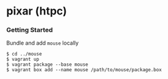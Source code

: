 # pixar (htpc)

### Getting Started

Bundle and add `mouse` locally
```shell script
$ cd ../mouse
$ vagrant up
$ vagrant package --base mouse
$ vagrant box add --name mouse /path/to/mouse/package.box
```
